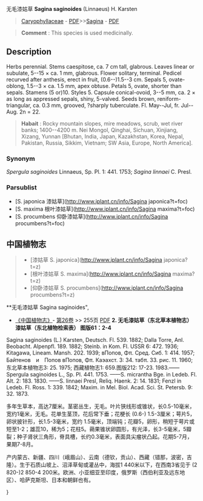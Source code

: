 无毛漆姑草 **Sagina saginoides** (Linnaeus) H. Karsten

> [Caryophyllaceae](http://www.iplant.cn/info/Caryophyllaceae?t=foc) - [PDF](http://www.iplant.cn/foc/pdf/Caryophyllaceae.pdf)>>[Sagina](http://www.iplant.cn/info/Sagina?t=foc) - [PDF](http://www.iplant.cn/foc/pdf/Sagina.pdf)

> **Comment** : 
> This species is used medicinally.

## Description

Herbs perennial. Stems caespitose, ca. 7 cm tall, glabrous. Leaves linear or subulate, 5--15 × ca. 1 mm, glabrous. Flower solitary, terminal. Pedicel recurved after anthesis, erect in fruit, (0.6--)1.5--3 cm. Sepals 5, ovate-oblong, 1.5--3 × ca. 1.5 mm, apex obtuse. Petals 5, ovate, shorter than sepals. Stamens (5 or)10. Styles 5. Capsule conical-ovoid, 3--5 mm, ca. 2 × as long as appressed sepals, shiny, 5-valved. Seeds brown, reniform-triangular, ca. 0.3 mm, grooved, ?sharply tuberculate. Fl. May--Jul, fr. Jul--Aug. 2n = 22.

> **Habait** : 
> Rocky mountain slopes, mire meadows, scrub, wet river banks; 1400--4200 m. Nei Mongol, Qinghai, Sichuan, Xinjiang, Xizang, Yunnan [Bhutan, India, Japan, Kazakhstan, Korea, Nepal, Pakistan, Russia, Sikkim, Vietnam; SW Asia, Europe, North America].

### Synonym
*Spergula saginoides* Linnaeus, Sp. Pl. 1: 441. 1753; *Sagina linnaei* C. Presl.

### Parsublist

* [S.  japonica  漆姑草](http://www.iplant.cn/info/Sagina japonica?t=foc)
* [S.  maxima  根叶漆姑草](http://www.iplant.cn/info/Sagina maxima?t=foc)
* [S.  procumbens  仰卧漆姑草](http://www.iplant.cn/info/Sagina procumbens?t=foc)

## 中国植物志

> * [漆姑草  S.  japonica](http://www.iplant.cn/info/Sagina japonica?t=z)
> * [根叶漆姑草  S.  maxima](http://www.iplant.cn/info/Sagina maxima?t=z)
> * [仰卧漆姑草  S.  procumbens](http://www.iplant.cn/info/Sagina procumbens?t=z)

**无毛漆姑草 Sagina saginoides",

* [《中国植物志》](http://www.iplant.cn/frps)- [第26卷](http://www.iplant.cn/frps/vol/26) >> 255页 [PDF](http://www.iplant.cn/frps/pdf/26/255.pdf)
**2. 无毛漆姑草（东北草本植物志） 漆姑草（东北植物检索表） 图版61：2-4**

Sagina saginoides (L.) Karsten, Deutsch. Fl. 539. 1882; Dalla Torre, Anl. Beobacht. Alpenpfl. 189. 1882; Steinb. in Kom. Fl. USSR 6: 472. 1936; Kitagawa, Lineam. Mansh. 202. 1939; вПопов, Φπ. Сред. Сиб. 1: 414. 1957; Байтенов　и　Попов вПопов, Φπ. Каэахст. 3: 34. табπ. 33. рис. 11. 1960; 东北草本植物志3: 25. 1975; 西藏植物志1: 659.图版212: 17-23. 1983.——Spergula saginoides L., Sp. Pl. 441. 1753. ——S. micrantha Bge. in Ledeb. Fl. Alt. 2: 183. 1830. ——S. linnaei Presl, Reliq. Haenk. 2: 14. 1831; Fenzl in Ledeb. Fl. Ross. 1: 339. 1842; Maxim. in Mel. Biol. Acad. Sci. St. Petersb. 9: 32. 1873.

多年生草本，高达7厘米。茎密丛生，无毛。叶片狭线形或锥状，长0.5-10毫米，宽约1毫米，无毛。花单生茎顶，花后常下垂；花梗长 (0.6-) 1.5-3厘米；萼片5，卵状披针形，长1.5-3毫米，宽约 1.5毫米，顶端钝；花瓣5，卵形，稍短于萼片或短至1-2；雄蕊10，稀为5；花柱5。蒴果锥状卵圆形，有光泽，长3-5毫米，5瓣裂；种子肾状三角形，脊具槽，长约0.3毫米，表面具尖瘤状凸起。花期5-7月，果期7-8月。

产内蒙古、新疆、四川（峨眉山）、云南（德钦，贡山）、西藏（错那，波密，吉隆）。生于石质山坡上、沼泽草甸或灌丛中，海拔1 440米以下，在西南3省见于 (2 820-)2 850-4 200米。欧洲、小亚细亚至印度，俄罗斯（西伯利亚及远东地区）、哈萨克斯坦、日本和朝鲜也有。

}